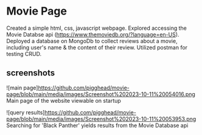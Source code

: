 # Movie Page
Created a simple html, css, javascript webpage. Explored accessing the Movie Databse api (https://www.themoviedb.org/?language=en-US). Deployed a database on MongoDb to collect reviews about a movie, including user's name & the content of their review. Utilized postman for testing CRUD.

## screenshots
![main page]https://github.com/pigghead/movie-page/blob/main/media/images/Screenshot%202023-10-11%20054016.png
Main page of the website viewable on startup

![query results]https://github.com/pigghead/movie-page/blob/main/media/images/Screenshot%202023-10-11%20053953.png
Searching for 'Black Panther' yields results from the Movie Database api

